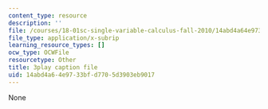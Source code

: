 ```yaml
---
content_type: resource
description: ''
file: /courses/18-01sc-single-variable-calculus-fall-2010/14abd4a64e9733bfd7705d3903eb9017_TQTDkpZP02A.srt
file_type: application/x-subrip
learning_resource_types: []
ocw_type: OCWFile
resourcetype: Other
title: 3play caption file
uid: 14abd4a6-4e97-33bf-d770-5d3903eb9017
---
```

None

